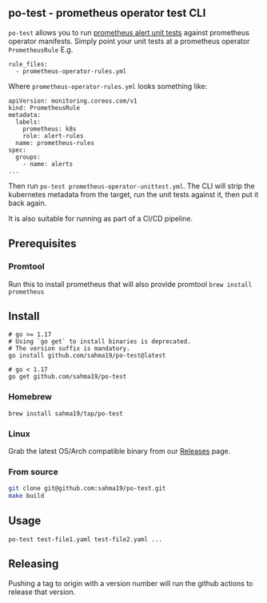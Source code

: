 ## po-test - prometheus operator test CLI
`po-test` allows you to run [prometheus alert unit tests](https://prometheus.io/docs/prometheus/latest/configuration/unit_testing_rules/) against
prometheus operator manifests. Simply point your unit tests at a prometheus operator `PrometheusRule` E.g.

```
rule_files:
  - prometheus-operator-rules.yml
```

Where `prometheus-operator-rules.yml` looks something like:
```
apiVersion: monitoring.coreos.com/v1
kind: PrometheusRule
metadata:
  labels:
    prometheus: k8s
    role: alert-rules
  name: prometheus-rules
spec:
  groups:
    - name: alerts
...
```

Then run `po-test prometheus-operator-unittest.yml`. 
The CLI will strip the kubernetes metadata from the target, run the unit tests against it, then put it back again. 

It is also suitable for running as part of a CI/CD pipeline.

## Prerequisites

### Promtool
Run this to install prometheus that will also provide promtool
```brew install prometheus```

## Install

```
# go >= 1.17
# Using `go get` to install binaries is deprecated.
# The version suffix is mandatory.
go install github.com/sahma19/po-test@latest

# go < 1.17
go get github.com/sahma19/po-test
```

### Homebrew
```
brew install sahma19/tap/po-test
```

### Linux
Grab the latest OS/Arch compatible binary from our [Releases](https://github.com/sahma19/po-test/releases) page.

### From source
```bash
git clone git@github.com:sahma19/po-test.git
make build
```

## Usage
```
po-test test-file1.yaml test-file2.yaml ...
```


## Releasing
Pushing a tag to origin with a version number will run the github actions to release that version.